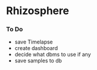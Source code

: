 # Rhizosphere

### To Do

- save Timelapse
- create dashboard
- decide what dbms to use if any
- save samples to db
